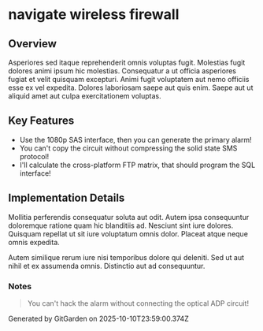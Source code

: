 # navigate wireless firewall

## Overview
Asperiores sed itaque reprehenderit omnis voluptas fugit. Molestias fugit dolores animi ipsum hic molestias. Consequatur a ut officia asperiores fugiat et velit quisquam excepturi. Animi fugit voluptatem aut nemo officiis esse ex vel expedita. Dolores laboriosam saepe aut quis enim. Saepe aut ut aliquid amet aut culpa exercitationem voluptas.

## Key Features
- Use the 1080p SAS interface, then you can generate the primary alarm!
- You can't copy the circuit without compressing the solid state SMS protocol!
- I'll calculate the cross-platform FTP matrix, that should program the SQL interface!

## Implementation Details
Mollitia perferendis consequatur soluta aut odit. Autem ipsa consequuntur doloremque ratione quam hic blanditiis ad. Nesciunt sint iure dolores. Quisquam repellat ut sit iure voluptatum omnis dolor. Placeat atque neque omnis expedita.
 Autem similique rerum iure nisi temporibus dolore qui deleniti. Sed ut aut nihil et ex assumenda omnis. Distinctio aut ad consequuntur.

### Notes
> You can't hack the alarm without connecting the optical ADP circuit!

Generated by GitGarden on 2025-10-10T23:59:00.374Z